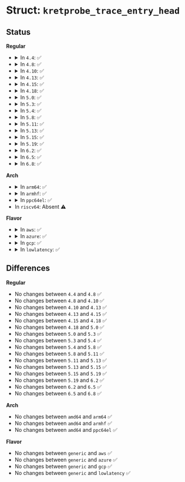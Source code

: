 # Struct: <code>kretprobe_trace_entry_head</code>

## Status
<b>Regular</b>
<ul>
<li>
<details>
<summary>In <code>4.4</code>: ✅</summary>

```c
struct kretprobe_trace_entry_head {
    struct trace_entry ent;
    long unsigned int func;
    long unsigned int ret_ip;
};
```
</details>
</li>
<li>
<details>
<summary>In <code>4.8</code>: ✅</summary>

```c
struct kretprobe_trace_entry_head {
    struct trace_entry ent;
    long unsigned int func;
    long unsigned int ret_ip;
};
```
</details>
</li>
<li>
<details>
<summary>In <code>4.10</code>: ✅</summary>

```c
struct kretprobe_trace_entry_head {
    struct trace_entry ent;
    long unsigned int func;
    long unsigned int ret_ip;
};
```
</details>
</li>
<li>
<details>
<summary>In <code>4.13</code>: ✅</summary>

```c
struct kretprobe_trace_entry_head {
    struct trace_entry ent;
    long unsigned int func;
    long unsigned int ret_ip;
};
```
</details>
</li>
<li>
<details>
<summary>In <code>4.15</code>: ✅</summary>

```c
struct kretprobe_trace_entry_head {
    struct trace_entry ent;
    long unsigned int func;
    long unsigned int ret_ip;
};
```
</details>
</li>
<li>
<details>
<summary>In <code>4.18</code>: ✅</summary>

```c
struct kretprobe_trace_entry_head {
    struct trace_entry ent;
    long unsigned int func;
    long unsigned int ret_ip;
};
```
</details>
</li>
<li>
<details>
<summary>In <code>5.0</code>: ✅</summary>

```c
struct kretprobe_trace_entry_head {
    struct trace_entry ent;
    long unsigned int func;
    long unsigned int ret_ip;
};
```
</details>
</li>
<li>
<details>
<summary>In <code>5.3</code>: ✅</summary>

```c
struct kretprobe_trace_entry_head {
    struct trace_entry ent;
    long unsigned int func;
    long unsigned int ret_ip;
};
```
</details>
</li>
<li>
<details>
<summary>In <code>5.4</code>: ✅</summary>

```c
struct kretprobe_trace_entry_head {
    struct trace_entry ent;
    long unsigned int func;
    long unsigned int ret_ip;
};
```
</details>
</li>
<li>
<details>
<summary>In <code>5.8</code>: ✅</summary>

```c
struct kretprobe_trace_entry_head {
    struct trace_entry ent;
    long unsigned int func;
    long unsigned int ret_ip;
};
```
</details>
</li>
<li>
<details>
<summary>In <code>5.11</code>: ✅</summary>

```c
struct kretprobe_trace_entry_head {
    struct trace_entry ent;
    long unsigned int func;
    long unsigned int ret_ip;
};
```
</details>
</li>
<li>
<details>
<summary>In <code>5.13</code>: ✅</summary>

```c
struct kretprobe_trace_entry_head {
    struct trace_entry ent;
    long unsigned int func;
    long unsigned int ret_ip;
};
```
</details>
</li>
<li>
<details>
<summary>In <code>5.15</code>: ✅</summary>

```c
struct kretprobe_trace_entry_head {
    struct trace_entry ent;
    long unsigned int func;
    long unsigned int ret_ip;
};
```
</details>
</li>
<li>
<details>
<summary>In <code>5.19</code>: ✅</summary>

```c
struct kretprobe_trace_entry_head {
    struct trace_entry ent;
    long unsigned int func;
    long unsigned int ret_ip;
};
```
</details>
</li>
<li>
<details>
<summary>In <code>6.2</code>: ✅</summary>

```c
struct kretprobe_trace_entry_head {
    struct trace_entry ent;
    long unsigned int func;
    long unsigned int ret_ip;
};
```
</details>
</li>
<li>
<details>
<summary>In <code>6.5</code>: ✅</summary>

```c
struct kretprobe_trace_entry_head {
    struct trace_entry ent;
    long unsigned int func;
    long unsigned int ret_ip;
};
```
</details>
</li>
<li>
<details>
<summary>In <code>6.8</code>: ✅</summary>

```c
struct kretprobe_trace_entry_head {
    struct trace_entry ent;
    long unsigned int func;
    long unsigned int ret_ip;
};
```
</details>
</li>
</ul>
<b>Arch</b>
<ul>
<li>
<details>
<summary>In <code>arm64</code>: ✅</summary>

```c
struct kretprobe_trace_entry_head {
    struct trace_entry ent;
    long unsigned int func;
    long unsigned int ret_ip;
};
```
</details>
</li>
<li>
<details>
<summary>In <code>armhf</code>: ✅</summary>

```c
struct kretprobe_trace_entry_head {
    struct trace_entry ent;
    long unsigned int func;
    long unsigned int ret_ip;
};
```
</details>
</li>
<li>
<details>
<summary>In <code>ppc64el</code>: ✅</summary>

```c
struct kretprobe_trace_entry_head {
    struct trace_entry ent;
    long unsigned int func;
    long unsigned int ret_ip;
};
```
</details>
</li>
<li>
In <code>riscv64</code>: Absent ⚠️
</li>
</ul>
<b>Flavor</b>
<ul>
<li>
<details>
<summary>In <code>aws</code>: ✅</summary>

```c
struct kretprobe_trace_entry_head {
    struct trace_entry ent;
    long unsigned int func;
    long unsigned int ret_ip;
};
```
</details>
</li>
<li>
<details>
<summary>In <code>azure</code>: ✅</summary>

```c
struct kretprobe_trace_entry_head {
    struct trace_entry ent;
    long unsigned int func;
    long unsigned int ret_ip;
};
```
</details>
</li>
<li>
<details>
<summary>In <code>gcp</code>: ✅</summary>

```c
struct kretprobe_trace_entry_head {
    struct trace_entry ent;
    long unsigned int func;
    long unsigned int ret_ip;
};
```
</details>
</li>
<li>
<details>
<summary>In <code>lowlatency</code>: ✅</summary>

```c
struct kretprobe_trace_entry_head {
    struct trace_entry ent;
    long unsigned int func;
    long unsigned int ret_ip;
};
```
</details>
</li>
</ul>

## Differences
<b>Regular</b>
<ul>
<li>
No changes between <code>4.4</code> and <code>4.8</code> ✅
</li>
<li>
No changes between <code>4.8</code> and <code>4.10</code> ✅
</li>
<li>
No changes between <code>4.10</code> and <code>4.13</code> ✅
</li>
<li>
No changes between <code>4.13</code> and <code>4.15</code> ✅
</li>
<li>
No changes between <code>4.15</code> and <code>4.18</code> ✅
</li>
<li>
No changes between <code>4.18</code> and <code>5.0</code> ✅
</li>
<li>
No changes between <code>5.0</code> and <code>5.3</code> ✅
</li>
<li>
No changes between <code>5.3</code> and <code>5.4</code> ✅
</li>
<li>
No changes between <code>5.4</code> and <code>5.8</code> ✅
</li>
<li>
No changes between <code>5.8</code> and <code>5.11</code> ✅
</li>
<li>
No changes between <code>5.11</code> and <code>5.13</code> ✅
</li>
<li>
No changes between <code>5.13</code> and <code>5.15</code> ✅
</li>
<li>
No changes between <code>5.15</code> and <code>5.19</code> ✅
</li>
<li>
No changes between <code>5.19</code> and <code>6.2</code> ✅
</li>
<li>
No changes between <code>6.2</code> and <code>6.5</code> ✅
</li>
<li>
No changes between <code>6.5</code> and <code>6.8</code> ✅
</li>
</ul>
<b>Arch</b>
<ul>
<li>
No changes between <code>amd64</code> and <code>arm64</code> ✅
</li>
<li>
No changes between <code>amd64</code> and <code>armhf</code> ✅
</li>
<li>
No changes between <code>amd64</code> and <code>ppc64el</code> ✅
</li>
</ul>
<b>Flavor</b>
<ul>
<li>
No changes between <code>generic</code> and <code>aws</code> ✅
</li>
<li>
No changes between <code>generic</code> and <code>azure</code> ✅
</li>
<li>
No changes between <code>generic</code> and <code>gcp</code> ✅
</li>
<li>
No changes between <code>generic</code> and <code>lowlatency</code> ✅
</li>
</ul>
